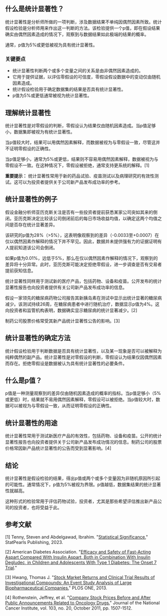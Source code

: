 ## 什么是统计显著性？

统计显著性是分析师所做的一项判断，涉及数据结果不单纯因偶然因素所致。统计假设检验是分析师用来作出这一判断的方法。该检验提供一个p值，即在假设结果确实由偶然因素造成的情况下，观察到与数据结果如此极端的结果的概率。

通常，p值为5%或更低被视为具有统计显著性。

### 关键要点

- 统计显著性判断两个或多个变量之间的关系是由非偶然因素造成的。
- 它用于提供证据，以评估零假设的可信度，零假设假设数据中的变动仅由随机因素造成。
- 统计假设检验用于确定数据集的结果是否具有统计显著性。
- p值为5%或更低通常被视为统计显著性。

## 理解统计显著性

统计显著性是对零假设的判断，零假设认为结果仅由随机因素造成。当p值足够小，数据集即被视为有统计显著性。

当p值较大时，结果可以用偶然因素解释，而数据被视为与零假设一致，尽管这并不证明零假设的正确性。

当p值足够小，通常为5%或更低，结果则不容易用偶然因素解释，数据被视为与零假设不一致。在这种情况下，零假设被拒绝，通常支持更系统的解释。[1]

**重要提示：** 统计显著性常用于新的药品试验、疫苗测试以及病理研究的有效性测试。这可以为投资者提供关于公司新产品发布成功率的参考。

## 统计显著性的例子

假设金融分析师亚历克斯关注是否有一些投资者提前获悉某家公司突如其来的倒闭。亚历克斯决定比较该公司倒闭前后的每日市场收益均值，以确定这两个均值之间是否存在统计显著差异。

该研究的p值为28%（>5%），这表明像观察到的差异（-0.0033至+0.0007）在仅以偶然因素作解释的情况下并不罕见。因此，数据并未提供强有力的证据证明有人提前知道该公司会倒闭。

如果p值为0.01%，远低于5%，那么在仅以偶然因素作解释的情况下，观察到的差异将十分异常。此时，亚历克斯可能决定拒绝零假设，进一步调查是否有交易者提前获知信息。

统计显著性同样用于测试新的医疗产品，包括药物、设备和疫苗。公开发布的统计显著性报告也向投资者提供有关公司新产品发布成功率的信息。

假设一家领先的糖尿病药物公司报告其新胰岛素在测试中显示出统计显著的糖尿病减少。该测试持续26周，在糖尿病患者中进行随机治疗，数据显示p值为4%。这向投资者和监管机构表明，数据确实显示糖尿病的统计显著减少。[2]

制药公司股票价格常受其新产品统计显著性公告的影响。[3]

## 统计显著性的确定方法

统计假设检验用于判断数据是否具有统计显著性，以及某一现象是否可以被解释为纯粹偶然的副产品。统计显著性是对零假设的判断，零假设认为结果仅因偶然因素而存在。拒绝零假设是数据被认为具有统计显著性的必要条件。

## 什么是p值？

p值是一种测量观察到的差异仅由随机因素造成的概率的指标。当p值足够小（5%或更低）时，结果就不易用偶然因素解释，零假设可以被拒绝。当p值较大时，数据可以被视为与零假设一致，从而证明零假设的正确性。

## 统计显著性的用途

统计显著性常用于测试新医疗产品的有效性，包括药物、设备和疫苗。公开的统计显著性报告也向投资者提供关于公司新产品发布成功情况的信息。制药公司的股票价格常因新产品统计显著性的公告而受到显著影响。[4]

## 结论

统计显著性是假设检验的结果，得出p值或两个或多个变量因为非随机原因所引起的可能性。通常情况下，p值为5%被视为界限。p值越低，数据集结果的统计显著性就越高。

这种形式的检验常用于评估药物试验，投资者，尤其是那些希望评估推出新产品公司的投资者，也将受益于此。

## 参考文献

[1] Tenny, Steven and Abdelgawad, Ibrahim. "[Statistical Significance.](https://www.ncbi.nlm.nih.gov/books/NBK459346/)" StatPearls Publishing, 2023.

[2] American Diabetes Association. "[Efficacy and Safety of Fast-Acting Aspart Compared With Insulin Aspart, Both in Combination With Insulin Degludec, in Children and Adolescents With Type 1 Diabetes: The Onset 7 Trial](https://care.diabetesjournals.org/content/42/7/1255)."

[3] Hwang, Thomas J. "[Stock Market Returns and Clinical Trial Results of Investigational Compounds: An Event Study Analysis of Large Biopharmaceutical Companies.](https://www.ncbi.nlm.nih.gov/pmc/articles/PMC3737210/)" PLOS ONE, 2013.

[4] Rothenstein, Jeffrey, et al. "[Company Stock Prices Before and After Public Announcements Related to Oncology Drugs.](https://academic.oup.com/jnci/article/103/20/1507/904625)" Journal of the National Cancer Institute, vol. 103, no. 20, October 2011, pp. 1507-1512.